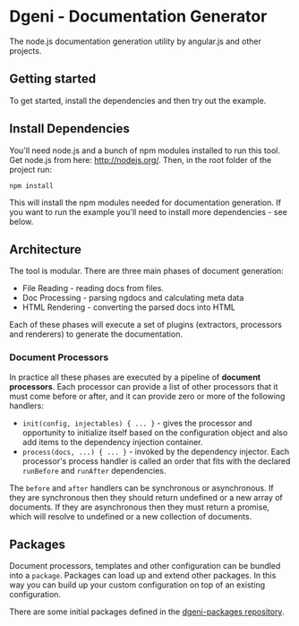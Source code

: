 # Dgeni - Documentation Generator

The node.js documentation generation utility by angular.js and other projects.

## Getting started

To get started, install the dependencies and then try out the example.

## Install Dependencies

You'll need node.js and a bunch of npm modules installed to run this tool.  Get node.js from here:
http://nodejs.org/.  Then, in the root folder of the project run:

```
npm install
```

This will install the npm modules needed for documentation generation.  If you want to run the
example you'll need to install more dependencies - see below.



## Architecture

The tool is modular.  There are three main phases of document generation:

* File Reading - reading docs from files.
* Doc Processing - parsing ngdocs and calculating meta data
* HTML Rendering - converting the parsed docs into HTML

Each of these phases will execute a set of plugins (extractors, processors and renderers) to
generate the documentation.

### Document Processors

In practice all these phases are executed by a pipeline of **document processors**. Each processor
can provide a list of other processors that it must come before or after, and it can provide zero or
more of the following handlers:

* `init(config, injectables) { ... }` - gives the processor and opportunity to initialize itself
based on the configuration object and also add items to the dependency injection container.
* `process(docs, ...) { ... }` - invoked by the dependency injector.  Each processor's process
handler is called an order that fits with the declared `runBefore` and `runAfter` dependencies.

The `before` and `after` handlers can be synchronous or asynchronous.  If they are synchronous then
they should return undefined or a new array of documents. If they are asynchronous then they must
return a promise, which will resolve to undefined or a new collection of documents.

## Packages

Document processors, templates and other configuration can be bundled into a `package`.  Packages
can load up and extend other packages.  In this way you can build up your custom configuration on
top of an existing configuration.

There are some initial packages defined in the
[dgeni-packages repository](https://github.com/angular/dgeni-packages).


